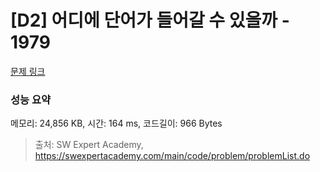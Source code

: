 # [D2] 어디에 단어가 들어갈 수 있을까 - 1979 

[문제 링크](https://swexpertacademy.com/main/code/problem/problemDetail.do?contestProbId=AV5PuPq6AaQDFAUq) 

### 성능 요약

메모리: 24,856 KB, 시간: 164 ms, 코드길이: 966 Bytes



> 출처: SW Expert Academy, https://swexpertacademy.com/main/code/problem/problemList.do